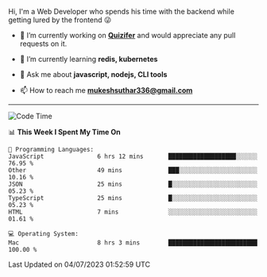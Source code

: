 Hi, I'm a Web Developer who spends his time with the backend while getting lured by the frontend 😜

- 🔭 I’m currently working on **[Quizifer](https://github.com/SutharMukesh/Quizifer/)** and would appreciate any pull requests on it.

- 🌱 I’m currently learning **redis, kubernetes**

- 💬 Ask me about **javascript, nodejs, CLI tools**

- 📫 How to reach me **mukeshsuthar336@gmail.com**

---
<!--START_SECTION:waka-->
![Code Time](http://img.shields.io/badge/Code%20Time-2%2C359%20hrs%2019%20mins-blue)

📊 **This Week I Spent My Time On** 

```text
💬 Programming Languages: 
JavaScript               6 hrs 12 mins       ███████████████████░░░░░░   76.95 % 
Other                    49 mins             ███░░░░░░░░░░░░░░░░░░░░░░   10.16 % 
JSON                     25 mins             █░░░░░░░░░░░░░░░░░░░░░░░░   05.23 % 
TypeScript               25 mins             █░░░░░░░░░░░░░░░░░░░░░░░░   05.23 % 
HTML                     7 mins              ░░░░░░░░░░░░░░░░░░░░░░░░░   01.61 % 

💻 Operating System: 
Mac                      8 hrs 3 mins        █████████████████████████   100.00 % 
```


 Last Updated on 04/07/2023 01:52:59 UTC
<!--END_SECTION:waka-->
